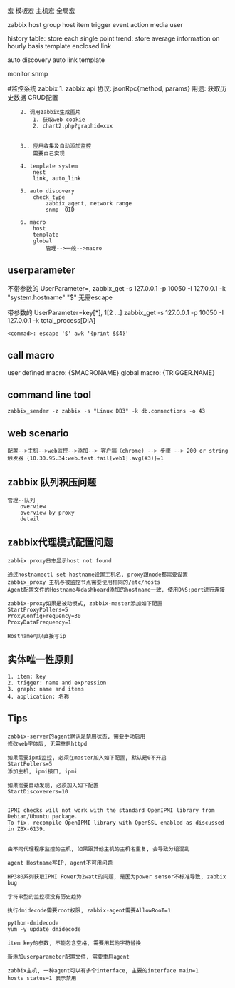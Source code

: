 宏
    模板宏
    主机宏
    全局宏

zabbix
    host group
        host
            item
                trigger
                    event
                        action
                            media
                                user

history table: store each single point
trend: store average information on hourly basis
template
    enclosed
    link

auto discovery
auto link template

monitor
    snmp



#监控系统
    zabbix
        1. zabbix api
            协议: jsonRpc{method, params}
            用途:
                获取历史数据
                CRUD配置

        2. 调用zabbix生成图片
            1. 获取web cookie
            2. chart2.php?graphid=xxx
            

        3.. 应用收集及自动添加监控
            需要自己实现

        4. template system
            nest
            link, auto_link

        5. auto discovery
            check_type
                zabbix_agent, network range
                snmp  OID

        6. macro
            host
            template
            global
                管理-->一般-->macro


## userparameter
不带参数的
    UserParameter=<key>,<command>
    zabbix_get -s 127.0.0.1 -p 10050 -I 127.0.0.1 -k "system.hostname"
    "$" 无需escape

带参数的
    UserParameter=key[*],<command> $1 [$2 ...]
    zabbix_get -s 127.0.0.1 -p 10050 -I 127.0.0.1 -k total_process[DIA]

    <commad>: escape '$' awk '{print $$4}'


## call macro
user defined macro: {$MACRONAME} 
global macro: {TRIGGER.NAME}


## command line tool
```
zabbix_sender -z zabbix -s "Linux DB3" -k db.connections -o 43

```

## web scenario 
```
配置-->主机-->web监控-->添加--> 客户端（chrome) --> 步骤 --> 200 or string
触发器 {10.30.95.34:web.test.fail[web1].avg(#3)}=1
```

## zabbix 队列积压问题
```
管理--队列
    overview
    overview by proxy
    detail
```
## zabbix代理模式配置问题
```
zabbix proxy日志显示host not found

通过hostnamectl set-hostname设置主机名, proxy跟node都需要设置
zabbix_proxy 主机与被监控节点需要使用相同的/etc/hosts
Agent配置文件的Hostname与dashboard添加的hostname一致, 使用DNS:port进行连接

zabbix-proxy如果是被动模式, zabbix-master添加如下配置
StartProxyPollers=5
ProxyConfigFrequency=30
ProxyDataFrequency=1

Hostname可以直接写ip
```
## 实体唯一性原则
```
1. item: key
2. trigger: name and expression
3. graph: name and items
4. application: 名称
```
## Tips
```
zabbix-server的agent默认是禁用状态, 需要手动启用
修改web字体后, 无需重启httpd

如果需要ipmi监控, 必须在master加入如下配置, 默认是0不开启
StartPollers=5
添加主机, ipmi接口, ipmi

如果需要自动发现, 必须加入如下配置
StartDiscoverers=10


IPMI checks will not work with the standard OpenIPMI library from Debian/Ubuntu package. 
To fix, recompile OpenIPMI library with OpenSSL enabled as discussed in ZBX-6139.


由不同代理程序监控的主机, 如果跟其他主机的主机名重复, 会导致分组混乱

agent Hostname写IP, agent不可用问题

HP380系列获取IPMI Power为2watt的问题, 是因为power sensor不标准导致, zabbix bug

字符串型的监控项没有历史趋势

执行dmidecode需要root权限, zabbix-agent需要AllowRooT=1

python-dmidecode
yum -y update dmidecode

item key的参数, 不能包含空格, 需要用其他字符替换

新添加userparameter配置文件, 需要重启agent

zabbix主机, 一种agent可以有多个interface, 主要的interface main=1
hosts status=1 表示禁用
```
